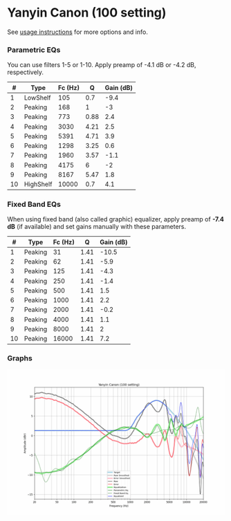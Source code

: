 # Yanyin Canon (100 setting)
See [usage instructions](https://github.com/jaakkopasanen/AutoEq#usage) for more options and info.

### Parametric EQs
You can use filters 1-5 or 1-10. Apply preamp of -4.1 dB or -4.2 dB, respectively.

|   # | Type      |   Fc (Hz) |    Q |   Gain (dB) |
|-----|-----------|-----------|------|-------------|
|   1 | LowShelf  |       105 | 0.7  |        -9.4 |
|   2 | Peaking   |       168 | 1    |        -3   |
|   3 | Peaking   |       773 | 0.88 |         2.4 |
|   4 | Peaking   |      3030 | 4.21 |         2.5 |
|   5 | Peaking   |      5391 | 4.71 |         3.9 |
|   6 | Peaking   |      1298 | 3.25 |         0.6 |
|   7 | Peaking   |      1960 | 3.57 |        -1.1 |
|   8 | Peaking   |      4175 | 6    |        -2   |
|   9 | Peaking   |      8167 | 5.47 |         1.8 |
|  10 | HighShelf |     10000 | 0.7  |         4.1 |

### Fixed Band EQs
When using fixed band (also called graphic) equalizer, apply preamp of **-7.4 dB** (if available) and set gains manually with these parameters.

|   # | Type    |   Fc (Hz) |    Q |   Gain (dB) |
|-----|---------|-----------|------|-------------|
|   1 | Peaking |        31 | 1.41 |       -10.5 |
|   2 | Peaking |        62 | 1.41 |        -5.9 |
|   3 | Peaking |       125 | 1.41 |        -4.3 |
|   4 | Peaking |       250 | 1.41 |        -1.4 |
|   5 | Peaking |       500 | 1.41 |         1.5 |
|   6 | Peaking |      1000 | 1.41 |         2.2 |
|   7 | Peaking |      2000 | 1.41 |        -0.2 |
|   8 | Peaking |      4000 | 1.41 |         1.1 |
|   9 | Peaking |      8000 | 1.41 |         2   |
|  10 | Peaking |     16000 | 1.41 |         7.2 |

### Graphs
![](./Yanyin%20Canon%20(100%20setting).png)
